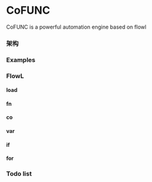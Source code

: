 # CoFUNC 

CoFUNC is a powerful automation engine based on flowl

### 架构

### Examples

### FlowL

#### load

#### fn
#### co

#### var

#### if
#### for

### Todo list